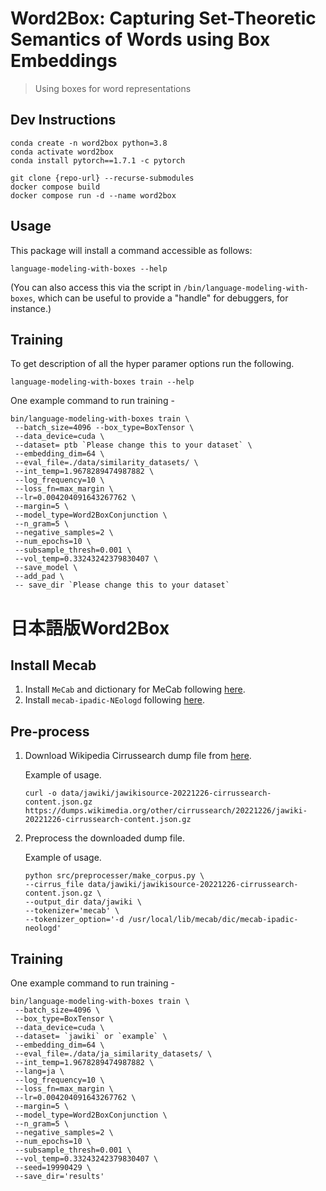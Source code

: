 # Word2Box: Capturing Set-Theoretic Semantics of Words using Box Embeddings
> Using boxes for word representations

## Dev Instructions
```
conda create -n word2box python=3.8
conda activate word2box
conda install pytorch==1.7.1 -c pytorch
```
```
git clone {repo-url} --recurse-submodules
docker compose build
docker compose run -d --name word2box
```
## Usage
This package will install a command accessible as follows:
```
language-modeling-with-boxes --help
```
(You can also access this via the script in `/bin/language-modeling-with-boxes`, which can be useful to provide a "handle" for debuggers, for instance.)

## Training
To get description of all the hyper paramer options run the following. 
```
language-modeling-with-boxes train --help
```
One example command to run training - 
```
bin/language-modeling-with-boxes train \
 --batch_size=4096 --box_type=BoxTensor \
 --data_device=cuda \
 --dataset= ptb `Please change this to your dataset` \
 --embedding_dim=64 \
 --eval_file=./data/similarity_datasets/ \
 --int_temp=1.9678289474987882 \
 --log_frequency=10 \
 --loss_fn=max_margin \
 --lr=0.004204091643267762 \
 --margin=5 \
 --model_type=Word2BoxConjunction \
 --n_gram=5 \
 --negative_samples=2 \
 --num_epochs=10 \
 --subsample_thresh=0.001 \
 --vol_temp=0.33243242379830407 \
 --save_model \
 --add_pad \
 -- save_dir `Please change this to your dataset` 
```

# 日本語版Word2Box

## Install Mecab
1. Install `MeCab` and dictionary for MeCab following [here](http://taku910.github.io/mecab/).
1. Install `mecab-ipadic-NEologd` following [here](https://github.com/neologd/mecab-ipadic-neologd#preparation-of-installing).
## Pre-process
1. Download Wikipedia Cirrussearch dump file from [here](https://dumps.wikimedia.org/other/cirrussearch/).

    Example of usage.
    ```
    curl -o data/jawiki/jawikisource-20221226-cirrussearch-content.json.gz https://dumps.wikimedia.org/other/cirrussearch/20221226/jawiki-20221226-cirrussearch-content.json.gz
    ```

1. Preprocess the downloaded dump file.

    Example of usage.
    ```
    python src/preprocesser/make_corpus.py \
    --cirrus_file data/jawiki/jawikisource-20221226-cirrussearch-content.json.gz \
    --output_dir data/jawiki \
    --tokenizer='mecab' \
    --tokenizer_option='-d /usr/local/lib/mecab/dic/mecab-ipadic-neologd'
    ```

## Training

One example command to run training -

```
bin/language-modeling-with-boxes train \
 --batch_size=4096 \
 --box_type=BoxTensor \
 --data_device=cuda \
 --dataset= `jawiki` or `example` \
 --embedding_dim=64 \
 --eval_file=./data/ja_similarity_datasets/ \
 --int_temp=1.9678289474987882 \
 --lang=ja \
 --log_frequency=10 \
 --loss_fn=max_margin \
 --lr=0.004204091643267762 \
 --margin=5 \
 --model_type=Word2BoxConjunction \
 --n_gram=5 \
 --negative_samples=2 \
 --num_epochs=10 \
 --subsample_thresh=0.001 \
 --vol_temp=0.33243242379830407 \
 --seed=19990429 \
 --save_dir='results'
 ```
